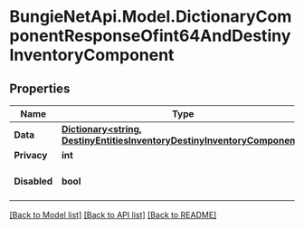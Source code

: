 
# BungieNetApi.Model.DictionaryComponentResponseOfint64AndDestinyInventoryComponent

## Properties

Name | Type | Description | Notes
------------ | ------------- | ------------- | -------------
**Data** | [**Dictionary&lt;string, DestinyEntitiesInventoryDestinyInventoryComponent&gt;**](DestinyEntitiesInventoryDestinyInventoryComponent.md) |  | [optional] 
**Privacy** | **int** |  | [optional] 
**Disabled** | **bool** | If true, this component is disabled. | [optional] 

[[Back to Model list]](../README.md#documentation-for-models)
[[Back to API list]](../README.md#documentation-for-api-endpoints)
[[Back to README]](../README.md)

